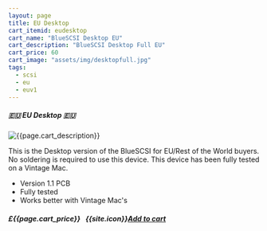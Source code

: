 ```yaml
---
layout: page
title: EU Desktop
cart_itemid: eudesktop
cart_name: "BlueSCSI Desktop EU"
cart_description: "BlueSCSI Desktop Full EU"
cart_price: 60
cart_image: "assets/img/desktopfull.jpg"
tags: 
  - scsi
  - eu
  - euv1
---
```


##### 🇪🇺 EU Desktop 🇪🇺

![{{page.cart_description}}]({{page.cart_image}})

This is the Desktop version of the BlueSCSI for EU/Rest of the World buyers. No soldering is required to use this device. This device has been fully tested on a Vintage Mac.

* Version 1.1 PCB
* Fully tested
* Works better with Vintage Mac's 

##### £{{page.cart_price}} &nbsp; {{site.icon}}[Add to cart](/cart#{{page.cart_itemid}})